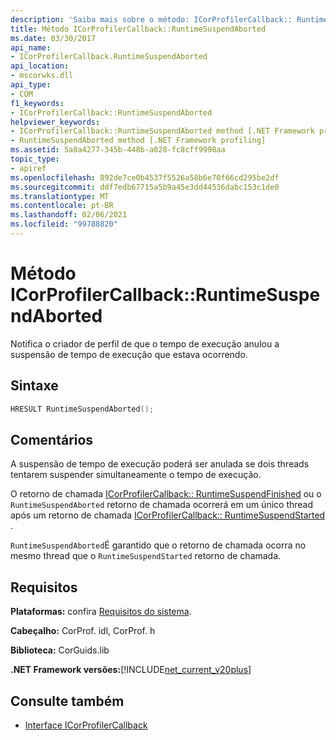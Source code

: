 ```yaml
---
description: 'Saiba mais sobre o método: ICorProfilerCallback:: RuntimeSuspendAborted'
title: Método ICorProfilerCallback::RuntimeSuspendAborted
ms.date: 03/30/2017
api_name:
- ICorProfilerCallback.RuntimeSuspendAborted
api_location:
- mscorwks.dll
api_type:
- COM
f1_keywords:
- ICorProfilerCallback::RuntimeSuspendAborted
helpviewer_keywords:
- ICorProfilerCallback::RuntimeSuspendAborted method [.NET Framework profiling]
- RuntimeSuspendAborted method [.NET Framework profiling]
ms.assetid: 5a8a4277-345b-448b-a028-fc8cff9998aa
topic_type:
- apiref
ms.openlocfilehash: 892de7ce0b4537f5526a58b6e70f66cd295be2df
ms.sourcegitcommit: ddf7edb67715a5b9a45e3dd44536dabc153c1de0
ms.translationtype: MT
ms.contentlocale: pt-BR
ms.lasthandoff: 02/06/2021
ms.locfileid: "99788820"
---
```

# <a name="icorprofilercallbackruntimesuspendaborted-method"></a>Método ICorProfilerCallback::RuntimeSuspendAborted

Notifica o criador de perfil de que o tempo de execução anulou a suspensão de tempo de execução que estava ocorrendo.  
  
## <a name="syntax"></a>Sintaxe  
  
```cpp  
HRESULT RuntimeSuspendAborted();  
```  
  
## <a name="remarks"></a>Comentários  

 A suspensão de tempo de execução poderá ser anulada se dois threads tentarem suspender simultaneamente o tempo de execução.  
  
 O retorno de chamada [ICorProfilerCallback:: RuntimeSuspendFinished](icorprofilercallback-runtimesuspendfinished-method.md) ou o `RuntimeSuspendAborted` retorno de chamada ocorrerá em um único thread após um retorno de chamada [ICorProfilerCallback:: RuntimeSuspendStarted](icorprofilercallback-runtimesuspendstarted-method.md) .  
  
 `RuntimeSuspendAborted`É garantido que o retorno de chamada ocorra no mesmo thread que o `RuntimeSuspendStarted` retorno de chamada.  
  
## <a name="requirements"></a>Requisitos  

 **Plataformas:** confira [Requisitos do sistema](../../get-started/system-requirements.md).  
  
 **Cabeçalho:** CorProf. idl, CorProf. h  
  
 **Biblioteca:** CorGuids.lib  
  
 **.NET Framework versões:**[!INCLUDE[net_current_v20plus](../../../../includes/net-current-v20plus-md.md)]  
  
## <a name="see-also"></a>Consulte também

- [Interface ICorProfilerCallback](icorprofilercallback-interface.md)
